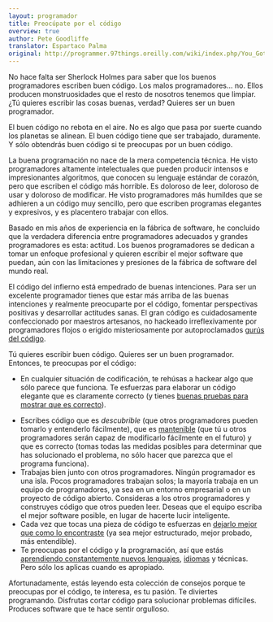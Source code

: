 ```yaml
---
layout: programador
title: Preocúpate por el código
overview: true
author: Pete Goodliffe
translator: Espartaco Palma
original: http://programmer.97things.oreilly.com/wiki/index.php/You_Gotta_Care_about_the_Code
---
```


No hace falta ser Sherlock Holmes para saber que los buenos
programadores escriben buen código. Los malos programadores... no. Ellos
producen monstruosidades que el resto de nosotros tenemos que limpiar.
¿Tú quieres escribir las cosas buenas, verdad? Quieres ser un buen
programador.

El buen código no rebota en el aire. No es algo que pasa por suerte
cuando los planetas se alinean. El buen código tiene que ser trabajado,
duramente. Y sólo obtendrás buen código si te preocupas por un buen
código.

La buena programación no nace de la mera competencia técnica. He visto
programadores altamente intelectuales que pueden producir intensos e
impresionantes algoritmos, que conocen su lenguaje estándar de corazón,
pero que escriben el código más horrible. Es doloroso de leer, doloroso
de usar y doloroso de modificar. He visto programadores más humildes que
se adhieren a un código muy sencillo, pero que escriben programas
elegantes y expresivos, y es placentero trabajar con ellos.

Basado en mis años de experiencia en la fábrica de software, he
concluido que la verdadera diferencia entre programadores adecuados y
grandes programadores es esta: actitud. Los buenos programadores se
dedican a tomar un enfoque profesional y quieren escribir el mejor
software que puedan, aún con las limitaciones y presiones de la fábrica
de software del mundo real.

El código del infierno está empedrado de buenas intenciones. Para ser un
excelente programador tienes que estar más arriba de las buenas
intenciones y realmente preocuparte por el código, fomentar perspectivas
positivas y desarrollar actitudes sanas. El gran código es
cuidadosamente confeccionado por maestros artesanos, no hackeado
irreflexivamente por programadores flojos o erigido misteriosamente por
autoproclamados [gurús del código][1].

Tú quieres escribir buen código. Quieres ser un buen programador.
Entonces, te preocupas por el código:

- En cualquier situación de codificación, te rehúsas a hackear algo que
sólo parece que funciona. Te esfuerzas para elaborar un código elegante
que es claramente correcto (y tienes [buenas pruebas para mostrar que es
correcto][2]).
* Escribes código que es _descubrible_ (que otros programadores pueden
tomarlo y entenderlo fácilmente), que es [mantenible][3] (que tú u otros
programadores serán capaz de modificarlo fácilmente en el futuro) y que
es correcto (tomas todas las medidas posibles para determinar que has
solucionado el problema, no sólo hacer que parezca que el programa
funciona).
* Trabajas bien junto con otros programadores. Ningún programador es una
isla. Pocos programadores trabajan solos; la mayoría trabaja en un
equipo de programadores, ya sea en un entorno empresarial o en un
proyecto de código abierto. Consideras a los otros programadores y
construyes código que otros pueden leer. Deseas que el equipo escriba el
mejor software posible, en lugar de hacerte lucir inteligente.
* Cada vez que tocas una pieza de código te esfuerzas en [dejarlo mejor
que como lo encontraste][4] (ya sea mejor estructurado, mejor probado,
más entendible).
* Te preocupas por el código y la programación, así que estás [aprendiendo
constantemente nuevos lenguajes][5], [idiomas][6] y técnicas. Pero sólo
los aplicas cuando es apropiado.

Afortunadamente, estás leyendo esta colección de consejos porque te
preocupas por el código, te interesa, es tu pasión. Te diviertes
programando. Disfrutas cortar código para solucionar problemas
difíciles. Produces software que te hace sentir orgulloso.


[1]: el-mito-del-guru.html
[2]: pruebas-son-rigor-ingenieril.html
[3]: escribe-codigo-mantenerlo-por-vida.html
[4]: regla-boy-scout.html
[5]: no-aprendas-lenguaje-entiende-su-cultura.html
[6]: aprende-lenguaje-extranjero.html
